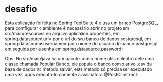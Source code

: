 # desafio

Esta aplicação foi feita no Spring Tool Suite 4 e usa um banco PostgreSQL,
para comfigurar o ambiente é necessário abrir no projeto em src/main/resources 
no arquivo aplication.properties, em spring.datasource.url= por o url do seu banco de dados postgresql,
em spring.datasource.username= por o nome do usuario do banco postgresql em seguida por a senha em
spring.datasource.password=

Obs: No src/main/java ha um pacote com o nome utils e dentro dele uma classe chamada Popular Banco,
ele popula o banco com o arivo .csv da base de dados no metodo salvar, este metodo só precisa ser executado uma vez,
apos executa-lo comente a assinatura @PostConstruct. 



